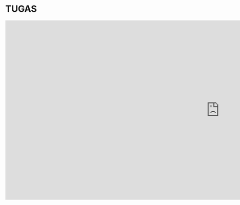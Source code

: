 # TUGAS 
<iframe scrolling="no" title="Sistem Persamaan Linier Tiga Variabel" src="https://www.geogebra.org/material/iframe/id/dvwhjfxb/width/1334/height/560/border/888888/sfsb/true/smb/false/stb/false/stbh/false/ai/false/asb/false/sri/false/rc/false/ld/false/sdz/false/ctl/false" width="1334px" height="560px" style="border:0px;"> </iframe>